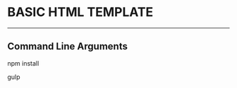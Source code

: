 BASIC HTML TEMPLATE
===================


----------------------
Command Line Arguments
----------------------

npm install

gulp
